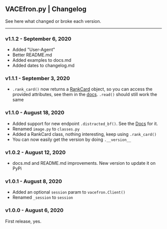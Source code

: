 ## VACEfron.py | Changelog
See here what changed or broke each version.

---

### v1.1.2 - September 6, 2020
- Added "User-Agent"
- Better README.md
- Added examples to docs.md
- Added dates to changelog.md

### v1.1.1 - September 3, 2020
- `.rank_card()` now returns a [RankCard](docs.md#rankcard) object, so you can access the provided attributes, see
 them in the [docs](docs.md). `.read()` should still work the same

### v1.1.0 - August 18, 2020
- Added support for new endpoint `.distracted_bf()`. See the [Docs](docs.md#await-vac_apidistracted_bfboyfriend-girlfriend-woman) for it.
- Renamed `image.py` to `classes.py`
- Added a RankCard class, nothing interesting, keep using `.rank_card()`
- You can now easily get the version by doing `.__version__`

### v1.0.2 - August 12, 2020
- docs.md and README.md improvements. New version to update it on PyPi

### v1.0.1 - August 8, 2020
- Added an optional `session` param to `vacefron.Client()`
- Renamed `_session` to `session`

### v1.0.0 - August 6, 2020
First release, yes.